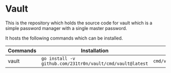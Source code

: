 # Vault
This is the repository which holds the source code for vault which is a simple password manager with a single master password.

It hosts the following commands which can be installed.

| Commands | Installation | Docs |
| -------- | ------------ | ---- |
| vault    | `go install -v github.com/231tr0n/vault/cmd/vault@latest` | `cmd/vault/README.md` |
